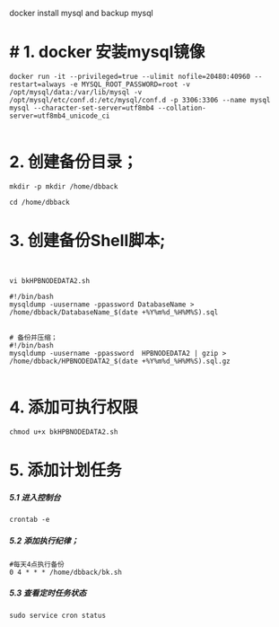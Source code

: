 docker  install mysql and backup mysql

# # 1. docker 安装mysql镜像

```
docker run -it --privileged=true --ulimit nofile=20480:40960 --restart=always -e MYSQL_ROOT_PASSWORD=root -v /opt/mysql/data:/var/lib/mysql -v /opt/mysql/etc/conf.d:/etc/mysql/conf.d -p 3306:3306 --name mysql mysql --character-set-server=utf8mb4 --collation-server=utf8mb4_unicode_ci


```

# 2. 创建备份目录；

```
mkdir -p mkdir /home/dbback

cd /home/dbback
```



# 3. 创建备份Shell脚本;



```


vi bkHPBNODEDATA2.sh

#!/bin/bash
mysqldump -uusername -ppassword DatabaseName > /home/dbback/DatabaseName_$(date +%Y%m%d_%H%M%S).sql


# 备份并压缩；
#!/bin/bash
mysqldump -uusername -ppassword  HPBNODEDATA2 | gzip > /home/dbback/HPBNODEDATA2_$(date +%Y%m%d_%H%M%S).sql.gz


```



# 4. 添加可执行权限

```
chmod u+x bkHPBNODEDATA2.sh
```

# 5. 添加计划任务



##### 5.1 进入控制台

```
crontab -e  

```

##### 5.2 添加执行纪律；

```
#每天4点执行备份
0 4 * * * /home/dbback/bk.sh 
```



##### 5.3 查看定时任务状态

```
sudo service cron status
```

